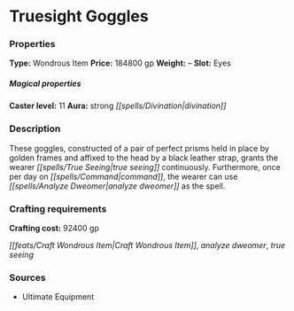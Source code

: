 ﻿---
Title: "Truesight Goggles"
Type: "Wondrous Item"
Price: "184800 gp"
Weight: "–"
Slot: "Eyes"
Caster level: "11"
Aura: "strong divination"
Description: |
  "These goggles, constructed of a pair of perfect prisms held in place by golden frames and affixed to the head by a black leather strap, grants the wearer _true seeing_ continuously. Furthermore, once per day on command, the wearer can use _analyze dweomer_ as the spell."
Crafting cost: "92400 gp"
Sources: "['Ultimate Equipment']"
---

# Truesight Goggles

### Properties

**Type:** Wondrous Item **Price:** 184800 gp **Weight:** – **Slot:** Eyes

##### Magical properties

**Caster level:** 11 **Aura:** strong _[[spells/Divination|divination]]_

### Description

These goggles, constructed of a pair of perfect prisms held in place by golden frames and affixed to the head by a black leather strap, grants the wearer _[[spells/True Seeing|true seeing]]_ continuously. Furthermore, once per day on _[[spells/Command|command]]_, the wearer can use _[[spells/Analyze Dweomer|analyze dweomer]]_ as the spell.

### Crafting requirements

**Crafting cost:** 92400 gp

_[[feats/Craft Wondrous Item|Craft Wondrous Item]]_, _analyze dweomer_, _true seeing_

### Sources

* Ultimate Equipment